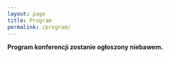 ```yaml
---
layout: page
title: Program 
permalink: /program/
---
```


**Program konferencji zostanie ogłoszony niebawem.**

